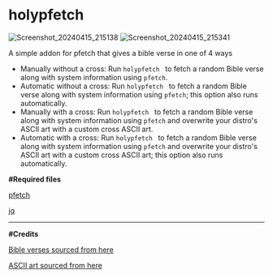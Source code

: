 # holypfetch

![Screenshot_20240415_215138](https://github.com/ty20070/holypfetch/assets/166963170/e2852722-57ce-4ed0-8bad-c10db6b6b889)
![Screenshot_20240415_215341](https://github.com/ty20070/holypfetch/assets/166963170/cd7ed334-a492-4cce-ac90-788fe7c8a8a8)

A simple addon for pfetch that gives a bible verse in one of 4 ways

- Manually without a cross: Run  `holypfetch ` to fetch a random Bible verse along with system information using `pfetch`.
- Automatic without a cross: Run  `holypfetch ` to fetch a random Bible verse along with system information using `pfetch`; this option also runs automatically.
- Manually with a cross: Run  `holypfetch ` to fetch a random Bible verse along with system information using `pfetch` and overwrite your distro's ASCII art with a custom cross ASCII art.
- Automatic with a cross: Run  `holypfetch ` to fetch a random Bible verse along with system information using `pfetch` and overwrite your distro's ASCII art with a custom cross ASCII art; this option also runs automatically.

**#Required files**

[pfetch](https://github.com/dylanaraps/pfetch)

[jq](https://github.com/jqlang/jq)

___________________________________________________________

**#Credits**


[Bible verses sourced from here](https://labs.bible.org/)

[ASCII art sourced from here](https://www.asciiart.eu/)



